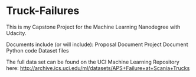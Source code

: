 # Truck-Failures
This is my Capstone Project for the Machine Learning Nanodegree with Udacity.

Documents include (or will include):
  Proposal Document
  Project Document
  Python code
  Dataset files

The full data set can be found on the UCI Machine Learning Repository here: http://archive.ics.uci.edu/ml/datasets/APS+Failure+at+Scania+Trucks
